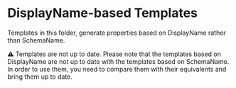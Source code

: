 # DisplayName-based Templates

Templates in this folder, generate properties based on DisplayName rather than SchemaName.

:warning: Templates are not up to date.
Please note that the templates based on DisplayName are not up to date with the templates based on SchemaName. In order to use them, you need to compare them with their equivalents and bring them up to date.
